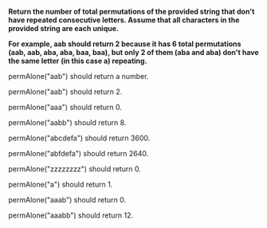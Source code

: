 **Return the number of total permutations of the provided string that don't have repeated consecutive letters. Assume that all characters in the provided string are each unique.**

**For example, aab should return 2 because it has 6 total permutations (aab, aab, aba, aba, baa, baa), but only 2 of them (aba and aba) don't have the same letter (in this case a) repeating.**

permAlone("aab") should return a number.

permAlone("aab") should return 2.

permAlone("aaa") should return 0.

permAlone("aabb") should return 8.

permAlone("abcdefa") should return 3600.

permAlone("abfdefa") should return 2640.

permAlone("zzzzzzzz") should return 0.

permAlone("a") should return 1.

permAlone("aaab") should return 0.

permAlone("aaabb") should return 12.

